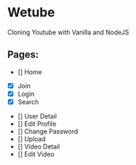# Wetube

Cloning Youtube with Vanilla and NodeJS

## Pages:

- [] Home
- [x] Join
- [x] Login
- [x] Search
- [] User Detail
- [] Edit Profile
- [] Change Password
- [] Upload
- [] Video Detail
- [] Edit Video
